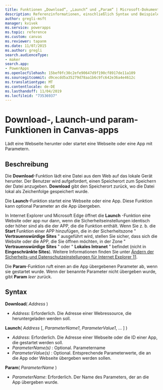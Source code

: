 ```yaml
---
title: Funktionen „Download“, „Launch“ und „Param“ | Microsoft-Dokumentation
description: Referenzinformationen, einschließlich Syntax und Beispielen, für die Funktionen "herunterladen", "starten" und "param" in Canvas-apps
author: gregli-msft
manager: kvivek
ms.service: powerapps
ms.topic: reference
ms.custom: canvas
ms.reviewer: tapanm
ms.date: 11/07/2015
ms.author: gregli
search.audienceType:
- maker
search.app:
- PowerApps
ms.openlocfilehash: 15bef0fc30c2efe90647d9f190cf8917de11a109
ms.sourcegitcommit: d9cecdd5a35279d78aa1b6c9fc642e36a4e4612c
ms.translationtype: MT
ms.contentlocale: de-DE
ms.lasthandoff: 11/04/2019
ms.locfileid: "73536937"
---
```

# <a name="download-launch-and-param-functions-in-canvas-apps"></a>Download-, Launch-und param-Funktionen in Canvas-apps
Lädt eine Webseite herunter oder startet eine Webseite oder eine App mit Parametern.  

## <a name="description"></a>Beschreibung
Die **Download**-Funktion lädt eine Datei aus dem Web auf das lokale Gerät herunter. Der Benutzer wird aufgefordert, einen Speicherort zum Speichern der Datei anzugeben.  **Download** gibt den Speicherort zurück, wo die Datei lokal als Zeichenfolge gespeichert wurde.  

Die **Launch**-Funktion startet eine Webseite oder eine App.  Diese Funktion kann optional Parameter an die App übergeben.

In Internet Explorer und Microsoft Edge öffnet die **Launch** -Funktion eine Website oder app nur dann, wenn die Sicherheitseinstellungen identisch oder höher sind als die der APP, die die Funktion enthält. Wenn Sie z. b. die **Start** Funktion einer APP hinzufügen, die in der Sicherheitszone " **Vertrauenswürdige Sites** " ausgeführt wird, stellen Sie sicher, dass sich die Website oder die APP, die Sie öffnen möchten, in der Zone " **Vertrauenswürdige Sites** " oder " **Lokales Intranet** " befindet (nicht in  **Eingeschränkte Sites**). Weitere Informationen finden Sie unter [Ändern der Sicherheits-und Datenschutzeinstellungen für Internet Explorer 11](https://support.microsoft.com/help/17479/windows-internet-explorer-11-change-security-privacy-settings).  

Die **Param**-Funktion ruft einen an die App übergebenen Parameter ab, wenn sie gestartet wurde. Wenn der benannte Parameter nicht übergeben wurde, gibt **Param** *leer* zurück.

## <a name="syntax"></a>Syntax
**Download**( *Address* )

* *Address*: Erforderlich.  Die Adresse einer Webressource, die heruntergeladen werden soll.

**Launch**( *Address* [, *ParameterName1*, *ParameterValue1*, ... ] )

* *Address*: Erforderlich.  Die Adresse einer Webseite oder die ID einer App, die gestartet werden soll.
* *ParameterName(s)* : Optional.  Parametername
* *ParameterValue(s)* : Optional.  Entsprechende Parameterwerte, die an die App oder Webseite übergeben werden sollen.

**Param**( *ParameterName* )

* *ParameterName*: Erforderlich.  Der Name des Parameters, der an die App übergeben wurde.

